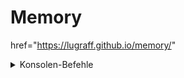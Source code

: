 # Memory

href="https://lugraff.github.io/memory/"

<details>
<summary>Konsolen-Befehle</summary>
  > "ng serve" um zu hosten.<br>
  > "ng graph" um Diagramm anzuzeigen.<br>
  > "ng build um zu builden dann in index.html href einfügen: href="https://lugraff.github.io/memory/"<br>
  > "ng component-test "lib oder app"" um zu testen.<br>
  > "ng component-test "lib oder app" --watch" um mit GUI zu testen<br>
  > "npm outdated" um veraltete Versionen anzuzeigen.<br>
  > "ng update" um Versionen zu updaten. https://www.npmjs.com/package/npm-check-updates <br>
  > "ncu -i" um veraltete Versionen anzuzeigen und upzudaten.<br>
  > "ng run-many --target=lint" um ganzes Projekt zu linten.<br>
  > "npx prettier" format all files<br>
</details>
